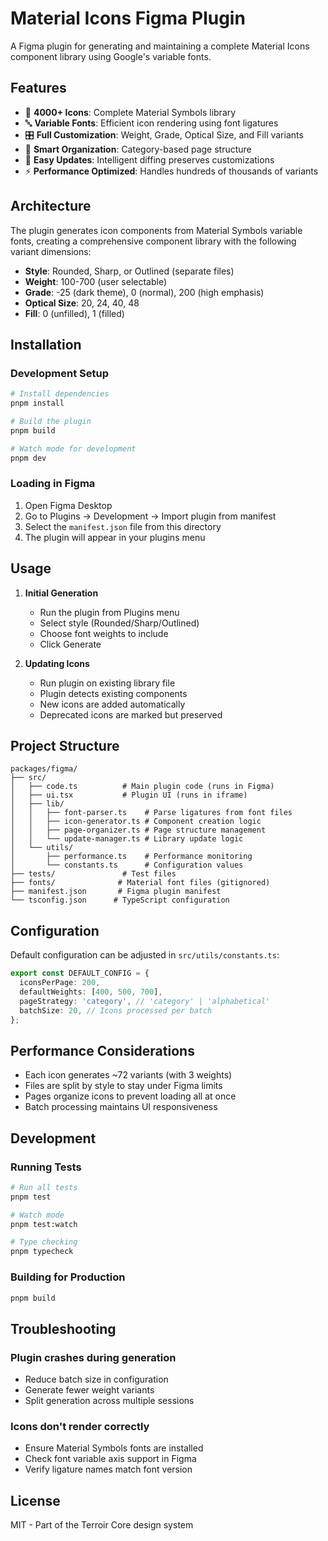 # Material Icons Figma Plugin

A Figma plugin for generating and maintaining a complete Material Icons component library using Google's variable fonts.

## Features

- 🎨 **4000+ Icons**: Complete Material Symbols library
- 🔤 **Variable Fonts**: Efficient icon rendering using font ligatures
- 🎛️ **Full Customization**: Weight, Grade, Optical Size, and Fill variants
- 📁 **Smart Organization**: Category-based page structure
- 🔄 **Easy Updates**: Intelligent diffing preserves customizations
- ⚡ **Performance Optimized**: Handles hundreds of thousands of variants

## Architecture

The plugin generates icon components from Material Symbols variable fonts, creating a comprehensive component library with the following variant dimensions:

- **Style**: Rounded, Sharp, or Outlined (separate files)
- **Weight**: 100-700 (user selectable)
- **Grade**: -25 (dark theme), 0 (normal), 200 (high emphasis)
- **Optical Size**: 20, 24, 40, 48
- **Fill**: 0 (unfilled), 1 (filled)

## Installation

### Development Setup

```bash
# Install dependencies
pnpm install

# Build the plugin
pnpm build

# Watch mode for development
pnpm dev
```

### Loading in Figma

1. Open Figma Desktop
2. Go to Plugins → Development → Import plugin from manifest
3. Select the `manifest.json` file from this directory
4. The plugin will appear in your plugins menu

## Usage

1. **Initial Generation**
   - Run the plugin from Plugins menu
   - Select style (Rounded/Sharp/Outlined)
   - Choose font weights to include
   - Click Generate

2. **Updating Icons**
   - Run plugin on existing library file
   - Plugin detects existing components
   - New icons are added automatically
   - Deprecated icons are marked but preserved

## Project Structure

```text
packages/figma/
├── src/
│   ├── code.ts          # Main plugin code (runs in Figma)
│   ├── ui.tsx           # Plugin UI (runs in iframe)
│   ├── lib/
│   │   ├── font-parser.ts    # Parse ligatures from font files
│   │   ├── icon-generator.ts # Component creation logic
│   │   ├── page-organizer.ts # Page structure management
│   │   └── update-manager.ts # Library update logic
│   └── utils/
│       ├── performance.ts    # Performance monitoring
│       └── constants.ts      # Configuration values
├── tests/               # Test files
├── fonts/              # Material font files (gitignored)
├── manifest.json       # Figma plugin manifest
└── tsconfig.json      # TypeScript configuration
```

## Configuration

Default configuration can be adjusted in `src/utils/constants.ts`:

```typescript
export const DEFAULT_CONFIG = {
  iconsPerPage: 200,
  defaultWeights: [400, 500, 700],
  pageStrategy: 'category', // 'category' | 'alphabetical'
  batchSize: 20, // Icons processed per batch
};
```

## Performance Considerations

- Each icon generates ~72 variants (with 3 weights)
- Files are split by style to stay under Figma limits
- Pages organize icons to prevent loading all at once
- Batch processing maintains UI responsiveness

## Development

### Running Tests

```bash
# Run all tests
pnpm test

# Watch mode
pnpm test:watch

# Type checking
pnpm typecheck
```

### Building for Production

```bash
pnpm build
```

## Troubleshooting

### Plugin crashes during generation

- Reduce batch size in configuration
- Generate fewer weight variants
- Split generation across multiple sessions

### Icons don't render correctly

- Ensure Material Symbols fonts are installed
- Check font variable axis support in Figma
- Verify ligature names match font version

## License

MIT - Part of the Terroir Core design system
